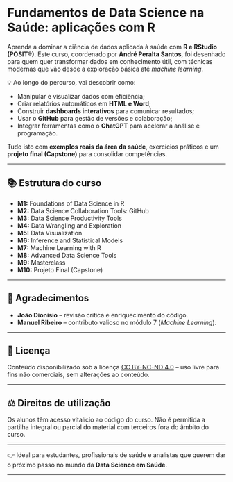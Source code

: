 # **Fundamentos de Data Science na Saúde: aplicações com R**

Aprenda a dominar a ciência de dados aplicada à saúde com **R e RStudio (POSIT®)**. Este curso, coordenado por **André Peralta Santos**, foi desenhado para quem quer transformar dados em conhecimento útil, com técnicas modernas que vão desde a exploração básica até *machine learning*.

💡 Ao longo do percurso, vai descobrir como:

-   Manipular e visualizar dados com eficiência;
-   Criar relatórios automáticos em **HTML e Word**;
-   Construir **dashboards interativos** para comunicar resultados;
-   Usar o **GitHub** para gestão de versões e colaboração;
-   Integrar ferramentas como o **ChatGPT** para acelerar a análise e programação.

Tudo isto com **exemplos reais da área da saúde**, exercícios práticos e um **projeto final (Capstone)** para consolidar competências.

------------------------------------------------------------------------

## 📚 Estrutura do curso

-   **M1:** Foundations of Data Science in R
-   **M2:** Data Science Collaboration Tools: GitHub
-   **M3:** Data Science Productivity Tools
-   **M4:** Data Wrangling and Exploration
-   **M5:** Data Visualization
-   **M6:** Inference and Statistical Models
-   **M7:** Machine Learning with R
-   **M8:** Advanced Data Science Tools
-   **M9:** Masterclass
-   **M10:** Projeto Final (Capstone)

------------------------------------------------------------------------

## 🙏 Agradecimentos

-   **João Dionísio** – revisão crítica e enriquecimento do código.
-   **Manuel Ribeiro** – contributo valioso no módulo 7 (*Machine Learning*).

------------------------------------------------------------------------

## 📜 Licença

Conteúdo disponibilizado sob a licença [CC BY-NC-ND 4.0](https://creativecommons.org/licenses/by-nc-nd/4.0/) – uso livre para fins não comerciais, sem alterações ao conteúdo.

------------------------------------------------------------------------

## ⚖️ Direitos de utilização

Os alunos têm acesso vitalício ao código do curso. Não é permitida a partilha integral ou parcial do material com terceiros fora do âmbito do curso.

------------------------------------------------------------------------

👉 Ideal para estudantes, profissionais de saúde e analistas que querem dar o próximo passo no mundo da **Data Science em Saúde**.

------------------------------------------------------------------------
